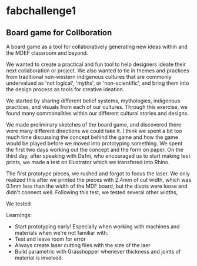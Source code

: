 # fabchallenge1

## Board game for Collboration

A board game as a tool for collaboratively generating new ideas within and the MDEF classroom and beyond. 

We wanted to create a practical and fun tool to help designers ideate their next collaboration or project. We also wanted to tie in themes and practices from traditional non-western indigenous cultures that are commonly undervalued as 'not logical', 'myths', or 'non-scientific', and bring them into the design process as tools for creative ideation. 

We started by sharing different belief systems, mythologies, indigenous practices, and visuals from each of our cultures. Through this exercise, we found many commonalities within our different cultural stories and designs. 

We made preliminary sketches of the board game, and discovered there were many different directions we could take it. I think we spent a bit too much time discussing the concept behind the game and how the game would be played before we moved into prototyping something. We spent the first two days working out the concept and the form on paper. On the third day, after speaking with Dafni, who encouraged us to start making test prints, we made a test on Illustrator which we transfered into Rhino.

The first prototype pieces, we rushed and forgot to focus the laser. We only realized this after we printed the pieces with 2.4mm of cut width, which was 0.1mm less than the width of the MDF board, but the divots were loose and didn't connect well. Following this test, we tested several other widths, 

We tested 

Learnings: 
- Start prototyping early! Especially when working with machines and materials when we're not familiar with. 
- Test and leave room for error
- Always create laser cutting files with the size of the laer
- Build parametric with Grasshopper whenever thickness and joints of material is involved. 

